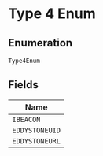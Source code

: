
# Type 4 Enum

## Enumeration

`Type4Enum`

## Fields

| Name |
|  --- |
| `IBEACON` |
| `EDDYSTONEUID` |
| `EDDYSTONEURL` |

